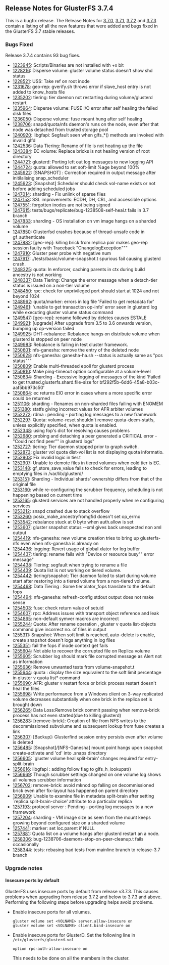 ## Release Notes for GlusterFS 3.7.4

This is a bugfix release. The Release Notes for [3.7.0](3.7.0.md), [3.7.1](3.7.1.md), [3.7.2](3.7.2.md) and [3.7.3](3.7.3.md) contain a listing of all the new features that were added and bugs fixed in the GlusterFS 3.7 stable releases.

### Bugs Fixed

Release 3.7.4 contains 93 bug fixes.

- [1223945](https://bugzilla.redhat.com/1223945): Scripts/Binaries are not installed with +x bit
- [1228216](https://bugzilla.redhat.com/1228216): Disperse volume: gluster volume status doesn't show shd status
- [1228521](https://bugzilla.redhat.com/1228521): USS: Take ref on root inode
- [1231678](https://bugzilla.redhat.com/1231678): geo-rep: gverify.sh throws error if slave_host entry is not added to know_hosts file
- [1235202](https://bugzilla.redhat.com/1235202): tiering: tier daemon not restarting during volume/glusterd restart
- [1235964](https://bugzilla.redhat.com/1235964): Disperse volume: FUSE I/O error after self healing the failed disk files
- [1236050](https://bugzilla.redhat.com/1236050): Disperse volume: fuse mount hung after self healing
- [1238706](https://bugzilla.redhat.com/1238706): snapd/quota/nfs daemon's runs on the node, even after that node was detached from trusted storage pool
- [1240920](https://bugzilla.redhat.com/1240920): libgfapi: Segfault seen when glfs_*() methods are invoked with invalid glfd
- [1242536](https://bugzilla.redhat.com/1242536): Data Tiering: Rename of file is not heating up the file
- [1243384](https://bugzilla.redhat.com/1243384): EC volume: Replace bricks is not healing version of root directory
- [1244721](https://bugzilla.redhat.com/1244721): glusterd: Porting left out log messages to new logging API
- [1244724](https://bugzilla.redhat.com/1244724): quota: allowed to set soft-limit %age beyond 100%
- [1245922](https://bugzilla.redhat.com/1245922): [SNAPSHOT] : Correction required in output message after initilalising snap_scheduler
- [1245923](https://bugzilla.redhat.com/1245923): [Snapshot] Scheduler should check vol-name exists or not  before adding scheduled jobs
- [1247014](https://bugzilla.redhat.com/1247014): sharding - Fix unlink of sparse files
- [1247153](https://bugzilla.redhat.com/1247153): SSL improvements: ECDH, DH, CRL, and accessible options
- [1247551](https://bugzilla.redhat.com/1247551): forgotten inodes are not being signed
- [1247615](https://bugzilla.redhat.com/1247615): tests/bugs/replicate/bug-1238508-self-heal.t fails in 3.7 branch
- [1247833](https://bugzilla.redhat.com/1247833): sharding - OS installation on vm image hangs on a sharded volume
- [1247850](https://bugzilla.redhat.com/1247850): Glusterfsd crashes because of thread-unsafe code in gf_authenticate
- [1247882](https://bugzilla.redhat.com/1247882): [geo-rep]: killing brick from replica pair makes geo-rep session faulty with Traceback "ChangelogException"""
- [1247910](https://bugzilla.redhat.com/1247910): Gluster peer probe with negative num
- [1247917](https://bugzilla.redhat.com/1247917): ./tests/basic/volume-snapshot.t  spurious fail causing glusterd crash.
- [1248325](https://bugzilla.redhat.com/1248325): quota: In enforcer, caching parents in ctx during build ancestry is not working
- [1248337](https://bugzilla.redhat.com/1248337): Data Tiering: Change the error message when a detach-tier status is issued on a non-tier volume
- [1248450](https://bugzilla.redhat.com/1248450): rpc: check for unprivileged port should start at 1024 and not beyond 1024
- [1248962](https://bugzilla.redhat.com/1248962): quota/marker: errors in log file 'Failed to get metadata for'
- [1249461](https://bugzilla.redhat.com/1249461): 'unable to get transaction op-info' error seen in glusterd log while executing gluster volume status command
- [1249547](https://bugzilla.redhat.com/1249547): [geo-rep]: rename followed by deletes causes ESTALE
- [1249921](https://bugzilla.redhat.com/1249921): [upgrade] After upgrade from 3.5 to 3.6 onwards version, bumping up op-version failed
- [1249925](https://bugzilla.redhat.com/1249925): DHT-rebalance: Rebalance hangs on distribute volume when glusterd is stopped on peer node
- [1249983](https://bugzilla.redhat.com/1249983): Rebalance is failing in test cluster framework.
- [1250601](https://bugzilla.redhat.com/1250601): nfs-ganesha: remove the entry of the deleted node
- [1250628](https://bugzilla.redhat.com/1250628): nfs-ganesha: ganesha-ha.sh --status is actually same as "pcs status"""
- [1250809](https://bugzilla.redhat.com/1250809): Enable multi-threaded epoll for glusterd process
- [1250810](https://bugzilla.redhat.com/1250810): Make ping-timeout option configurable at a volume-level
- [1250834](https://bugzilla.redhat.com/1250834): Sharding - Excessive logging of messages of the kind 'Failed to get trusted.glusterfs.shard.file-size for bf292f5b-6dd6-45a8-b03c-aaf5bb973c50'
- [1250864](https://bugzilla.redhat.com/1250864): ec returns EIO error in cases where a more specific error could be returned
- [1251106](https://bugzilla.redhat.com/1251106): sharding - Renames on non-sharded files failing with ENOMEM
- [1251380](https://bugzilla.redhat.com/1251380): statfs giving incorrect values for AFR arbiter volumes
- [1252272](https://bugzilla.redhat.com/1252272): rdma : pending - porting log messages to a new framework
- [1252297](https://bugzilla.redhat.com/1252297): Quota: volume-reset shouldn't remove quota-deem-statfs, unless explicitly specified, when quota is enabled.
- [1252348](https://bugzilla.redhat.com/1252348): using fop's dict for resolving causes problems
- [1252680](https://bugzilla.redhat.com/1252680): probing and detaching a peer generated a CRITICAL error - "Could not find peer"" in glusterd logs"
- [1252727](https://bugzilla.redhat.com/1252727): tiering: Tier daemon stopped prior to graph switch.
- [1252873](https://bugzilla.redhat.com/1252873): gluster vol quota dist-vol list is not displaying quota informatio.
- [1252903](https://bugzilla.redhat.com/1252903): Fix invalid logic in tier.t
- [1252907](https://bugzilla.redhat.com/1252907): Unable to demote files in tiered volumes when cold tier is EC.
- [1253148](https://bugzilla.redhat.com/1253148): gf_store_save_value fails to check for errors, leading to emptying files in /var/lib/glusterd/
- [1253151](https://bugzilla.redhat.com/1253151): Sharding - Individual shards' ownership differs from that of the original file
- [1253160](https://bugzilla.redhat.com/1253160): while re-configuring the scrubber frequency, scheduling is not happening based on current time
- [1253165](https://bugzilla.redhat.com/1253165): glusterd services are not handled properly when re configuring services
- [1253212](https://bugzilla.redhat.com/1253212): snapd crashed due to stack overflow
- [1253260](https://bugzilla.redhat.com/1253260): posix_make_ancestryfromgfid doesn't set op_errno
- [1253542](https://bugzilla.redhat.com/1253542): rebalance stuck at 0 byte when auth.allow is set
- [1253607](https://bugzilla.redhat.com/1253607): gluster snapshot status --xml gives back unexpected non xml output
- [1254419](https://bugzilla.redhat.com/1254419): nfs-ganesha: new volume creation tries to bring up glusterfs-nfs even when nfs-ganesha is already on
- [1254436](https://bugzilla.redhat.com/1254436): logging:  Revert usage of global xlator for log buffer
- [1254437](https://bugzilla.redhat.com/1254437): tiering: rename fails with "Device or resource busy"" error message"
- [1254438](https://bugzilla.redhat.com/1254438): Tiering: segfault when trying to rename a file
- [1254439](https://bugzilla.redhat.com/1254439): Quota list is not working on tiered volume.
- [1254442](https://bugzilla.redhat.com/1254442): tiering/snapshot: Tier daemon failed to start during volume start after restoring into a tiered volume from a non-tiered volume.
- [1254468](https://bugzilla.redhat.com/1254468): Data Tiering : Some tier xlator_fops translate to the default fops
- [1254494](https://bugzilla.redhat.com/1254494): nfs-ganesha: refresh-config stdout output does not make sense
- [1254503](https://bugzilla.redhat.com/1254503): fuse: check return value of setuid
- [1254607](https://bugzilla.redhat.com/1254607): rpc: Address issues with transport object reference and leak
- [1254865](https://bugzilla.redhat.com/1254865): non-default symver macros are incorrect
- [1255244](https://bugzilla.redhat.com/1255244): Quota: After rename operation ,  gluster v quota <volname> list-objects command give  incorrect no. of  files in output
- [1255311](https://bugzilla.redhat.com/1255311): Snapshot: When soft limit is reached, auto-delete is enable, create snapshot doesn't logs anything in log files
- [1255351](https://bugzilla.redhat.com/1255351): fail the fops if inode context get fails
- [1255604](https://bugzilla.redhat.com/1255604): Not able to recover the corrupted file on Replica volume
- [1255605](https://bugzilla.redhat.com/1255605): Scrubber log should mark file corrupted message as Alert not as information
- [1255636](https://bugzilla.redhat.com/1255636): Remove unwanted tests from volume-snapshot.t
- [1255644](https://bugzilla.redhat.com/1255644): quota : display the size equivalent to the soft limit percentage in gluster v quota <volname> list* command
- [1255690](https://bugzilla.redhat.com/1255690): AFR: gluster v restart force or brick process restart doesn't heal the files
- [1255698](https://bugzilla.redhat.com/1255698): Write performance from a Windows client on 3-way replicated volume decreases substantially when one brick in the replica set is brought down
- [1256265](https://bugzilla.redhat.com/1256265): Data Loss:Remove brick commit passing when remove-brick process has not even started(due to killing glusterd)
- [1256283](https://bugzilla.redhat.com/1256283): [remove-brick]: Creation of file from NFS  writes to the decommissioned subvolume and subsequent lookup from fuse creates a link
- [1256307](https://bugzilla.redhat.com/1256307): [Backup]: Glusterfind session entry persists even after volume is deleted
- [1256485](https://bugzilla.redhat.com/1256485): [Snapshot]/[NFS-Ganesha] mount point hangs upon snapshot create-activate and 'cd' into .snaps directory
- [1256605](https://bugzilla.redhat.com/1256605): `gluster volume heal <vol-name> split-brain' changes required for entry-split-brain
- [1256616](https://bugzilla.redhat.com/1256616): libgfapi : adding follow flag to glfs_h_lookupat()
- [1256669](https://bugzilla.redhat.com/1256669): Though scrubber settings changed on one volume log shows all volumes scrubber information
- [1256702](https://bugzilla.redhat.com/1256702): remove-brick: avoid mknod op falling on decommissioned brick even after fix-layout has happened on parent directory
- [1256909](https://bugzilla.redhat.com/1256909): Unable to examine file in metadata split-brain after setting `replica.split-brain-choice' attribute to a particular replica
- [1257193](https://bugzilla.redhat.com/1257193): protocol server : Pending - porting log messages to a new framework
- [1257204](https://bugzilla.redhat.com/1257204): sharding - VM image size as seen from the mount keeps growing beyond configured size on a sharded volume
- [1257441](https://bugzilla.redhat.com/1257441): marker: set loc.parent if NULL
- [1257881](https://bugzilla.redhat.com/1257881): Quota list on a volume hangs after glusterd restart an a node.
- [1258306](https://bugzilla.redhat.com/1258306): bug-1238706-daemons-stop-on-peer-cleanup.t fails occasionally
- [1258344](https://bugzilla.redhat.com/1258344): tests: rebasing bad tests from mainline branch to release-3.7 branch

### Upgrade notes

#### Insecure ports by default

GlusterFS uses insecure ports by default from release v3.7.3. This causes problems when upgrading from release 3.7.2 and below to 3.7.3 and above. Performing the following steps before upgrading helps avoid problems.

- Enable insecure ports for all volumes.

  ```
  gluster volume set <VOLNAME> server.allow-insecure on
  gluster volume set <VOLNAME> client.bind-insecure on
  ```

- Enable insecure ports for GlusterD. Set the following line in `/etc/glusterfs/glusterd.vol`

  ```
  option rpc-auth-allow-insecure on
  ```

  This needs to be done on all the members in the cluster.
